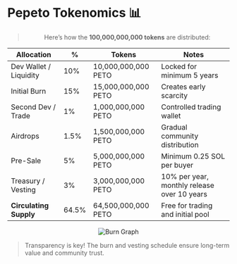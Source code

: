 # Pepeto Tokenomics 📊

<div align="center">

> Here’s how the **100,000,000,000 tokens** are distributed:

| Allocation               | %    | Tokens              | Notes                      |
|--------------------------|------|---------------------|----------------------------|
| Dev Wallet / Liquidity   | 10%  | 10,000,000,000 PETO | Locked for minimum 5 years |
| Initial Burn             | 15%  | 15,000,000,000 PETO | Creates early scarcity |
| Second Dev / Trade       | 1%   | 1,000,000,000 PETO  | Controlled trading wallet |
| Airdrops                 | 1.5% | 1,500,000,000 PETO  | Gradual community distribution |
| Pre-Sale                 | 5%   | 5,000,000,000 PETO  | Minimum 0.25 SOL per buyer |
| Treasury / Vesting       | 3%   | 3,000,000,000 PETO  | 10% per year, monthly release over 10 years |
| **Circulating Supply**   | 64.5%| 64,500,000,000 PETO | Free for trading and initial pool |




![Burn Graph](assets/burn.png)

</div>

> Transparency is key! The burn and vesting schedule ensure long-term value and community trust.
